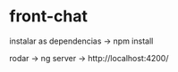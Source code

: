 # front-chat

instalar as dependencias -> npm install

rodar -> ng server -> http://localhost:4200/
